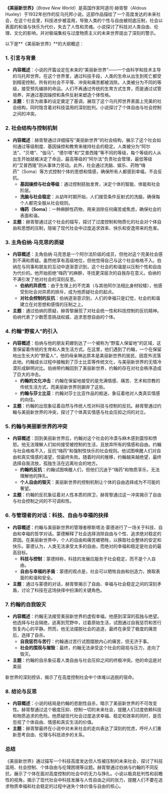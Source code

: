 **《美丽新世界》**（*Brave New World*）是英国作家阿道司·赫胥黎（Aldous Huxley）于1932年创作的反乌托邦小说。这部作品描绘了一个高度发达的未来社会，在这个社会里，科技进步被滥用，导致人类的个性与自由被彻底压制，社会以表面的和谐与快乐为代价，失去了人性和灵魂。小说探讨了科技对人类自由、伦理、文化的影响，并对极端集权与过度物质主义的未来世界提出了深刻的警示。

以下是**《美丽新世界》**的大纲概述：

### 1. **引言与背景**
- **内容概述**：小说的开篇设定在未来的“美丽新世界”——一个由科学和技术主导的乌托邦世界。在这个世界里，通过科技手段，人类的生命从出生到死亡都受到精密控制，所有的社会不平等、冲突和痛苦都被消除。人类被分为不同的等级，接受预先编排的命运。人们不再通过传统的生育方式生育，而是通过试管培养，并通过基因操控和条件反射来塑造个体性格。
- **主题**：引言为故事的设定奠定了基调，展现了这个乌托邦世界表面上完美的社会结构，同时隐含着对科技滥用的深刻批判。小说探讨了个体自由与社会控制之间的冲突。

### 2. **社会结构与控制机制**
- **内容概述**：赫胥黎通过详细描写“美丽新世界”的社会结构，展示了这个社会如何通过等级制度、基因操控和教育来维持社会的稳定。人类被分为“阿尔法”、“贝塔”、“伽马”、“德尔塔”和“艾普西隆”等不同的等级，每个等级的人从出生开始就被决定了命运，最高等级的“阿尔法”负责社会管理，最低等级的“艾普西隆”则从事体力劳动。此外，社会通过洗脑、娱乐、药物“嗨药”（Soma）等方式控制个体的思想和情感，确保所有人都感到幸福，不会反抗。
  - **基因操控与社会等级**：通过控制胚胎发育，决定个体的智能、体能和社会阶层。
  - **洗脑与社会稳定**：从幼年时期开始，人们接受条件反射式的洗脑，确保每个人都完全服从社会规则。
  - **嗨药（Soma）**：一种麻醉性药物，用来消除任何痛苦或焦虑，确保社会的表面和谐。
- **主题**：赫胥黎通过这个社会的描写，探讨了过度控制和物质化的社会对个体自由和思想的压制，隐喻了现代社会中过度追求效率、快乐和安逸带来的危害。

### 3. **主角伯纳·马克思的质疑**
- **内容概述**：主角伯纳·马克思是一个阿尔法阶级的成员，但他对这个完美社会感到不满和质疑。虽然他享有高级地位，但他觉得自己与这个社会格格不入。伯纳在与同事和朋友的互动中逐渐意识到，这个社会的和谐是以压制个性和自由为代价的。他开始拒绝“嗨药”的麻醉，寻找更深层次的自我存在意义。伯纳的不满引发了他对社会的深刻反思。
  - **伯纳的异质性**：由于生理上的不完美（与其他阿尔法相比身材较矮），他感受到社会对异质的排斥，成为他质疑社会的起点。
  - **对社会控制的反抗**：伯纳逐渐意识到，人们的幸福只是幻觉，社会的和谐建立在对思想和感情的压制之上。
- **主题**：通过伯纳的质疑，赫胥黎展现了对社会统一性和科技控制的反抗精神。伯纳代表了少数愿意挑战权威、追求思想自由的个体。

### 4. **约翰“野蛮人”的引入**
- **内容概述**：伯纳与他的朋友莉娜到达了一个被称为“野蛮人保留地”的区域，这里保留着传统的生育和人类生活方式。在这里，他们遇到了约翰，一个在保留地出生长大的“野蛮人”，他的母亲琳达原本是美丽新世界的居民，因意外流落此地。约翰成长过程中接触到了莎士比亚等传统文化，与美丽新世界的无情冷漠形成鲜明对比。伯纳带约翰回到了美丽新世界，约翰的存在对社会秩序造成了巨大的冲击。
  - **约翰的文化冲击**：约翰在保留地接受的是充满情感、痛苦、艺术和宗教的传统生活方式，而美丽新世界则摒弃了这些。
  - **约翰与莎士比亚**：约翰对莎士比亚作品的痴迷，象征着他对人类真实情感的向往。
- **主题**：约翰的出现象征着自然与传统人性对科技与控制的反抗。赫胥黎通过约翰与美丽新世界的冲突，探讨了个体真实情感与社会压抑之间的对立。

### 5. **约翰与美丽新世界的冲突**
- **内容概述**：回到美丽新世界后，约翰对这个社会的冷漠与麻木感到震惊和愤怒。他无法理解人们如何接受被控制的生活，且放弃所有的情感和自由。约翰与社会格格不入，反抗“嗨药”和强制性快乐的社会规则。他试图唤醒人们对自由和真实情感的渴望，但最终失败。随着时间的推移，约翰越来越绝望，最终选择自我流放，孤独生活在远离社会的地方。
  - **约翰的反抗**：约翰试图唤醒人们，但他们沉迷于“嗨药”和物质享乐，无法理解他的挣扎。
  - **个人自由的毁灭**：美丽新世界的控制机制让个体的自由选择成为不可能的奢望。
- **主题**：约翰的反抗象征着对人性本质的捍卫，赫胥黎通过这一冲突揭示了自由与社会控制之间的不可调和性。

### 6. **与管理者的对话：科技、自由与幸福的抉择**
- **内容概述**：约翰与美丽新世界的管理者穆斯塔法·蒙德进行了一场关于科技、自由和幸福的哲学对话。蒙德解释了社会选择消除自由与个性、追求绝对稳定的原因。在美丽新世界中，个人的自由和痛苦被牺牲，以换取社会整体的安定和快乐。蒙德认为，人类无法承受太多的自由，而绝对的幸福和稳定是社会的最高目标。
  - **科技与控制**：蒙德辩称，科技的发展应服务于社会稳定，而不是个人自由。
  - **自由与幸福的矛盾**：蒙德的观点是，社会可以牺牲自由和创造力，换取表面的和谐和安全。
- **主题**：通过与蒙德的对话，赫胥黎揭示了自由、幸福与社会稳定之间的深刻矛盾，讨论了科技在这场抉择中扮演的关键角色。

### 7. **约翰的自我毁灭**
- **内容概述**：约翰无法接受美丽新世界的虚假幸福，他感到深深的孤独与绝望。他选择与社会隔绝，逃离到荒野中，过着原始生活，试图通过自我惩罚和苦行恢复内心的平静。然而，他无法摆脱社会的追逐，最终在承受了极度的痛苦后，选择了自杀。
  - **自我惩罚与苦行**：约翰通过苦行试图摆脱内心的痛苦，但无济于事。
  - **社会的围观与摧毁**：最终，约翰无法承受这个社会的窥视与压力，走向了毁灭。
- **主题**：约翰的自杀象征着人类自由与社会压抑之间的终极冲突。他的命运是对美丽

新世界的深刻控诉，揭示了在高度控制社会中个体难以逃脱的宿命。

### 8. **结论与反思**
- **内容概述**：小说的结局是约翰的悲剧性自杀，暗示了美丽新世界的不可改变性。赫胥黎通过这个极度压抑、控制一切的未来社会，提醒人们过度依赖科技和物质追求的危险。他质疑现代社会过度追求幸福、稳定和效率的同时，是否忽视了个体自由、情感和真实生活的价值。
- **主题**：赫胥黎最终在小说中对未来社会的走向表达了深刻的忧虑，呼吁人们重新思考自由、伦理与科技进步的关系。

### **总结**
《美丽新世界》通过描写一个科技高度发达但人性被压制的未来社会，探讨了科技滥用、社会控制、个体自由与伦理困境等议题。赫胥黎通过伯纳与约翰的不同反抗，展示了个体在面对高度控制的社会中的无力与挣扎。小说以极具批判性和前瞻性的视角，揭示了现代社会中科技发展与人性自由之间的张力，提醒人们不要在追求物质幸福和社会稳定的过程中迷失个体价值与自由的核心。